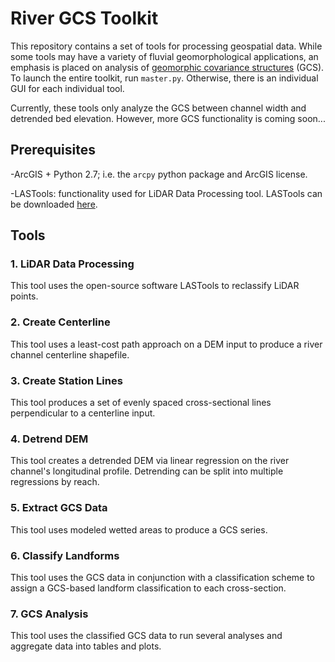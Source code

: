 # River GCS Toolkit

This repository contains a set of tools for processing geospatial data. While some tools may have a variety of fluvial geomorphological applications, an emphasis is placed on analysis of [geomorphic covariance structures](http://pasternack.ucdavis.edu/research/projects/geomorphic-covariance-structures/) (GCS). To launch the entire toolkit, run `master.py`. Otherwise, there is an individual GUI for each individual tool.

Currently, these tools only analyze the GCS between channel width and detrended bed elevation. However, more GCS functionality is coming soon...

## Prerequisites

-ArcGIS + Python 2.7; i.e. the `arcpy` python package and ArcGIS license.

-LASTools: functionality used for LiDAR Data Processing tool. LASTools can be downloaded [here](https://rapidlasso.com/lastools/).

## Tools

### 1. LiDAR Data Processing

This tool uses the open-source software LASTools to reclassify LiDAR points.

### 2. Create Centerline

This tool uses a least-cost path approach on a DEM input to produce a river channel centerline shapefile.

### 3. Create Station Lines

This tool produces a set of evenly spaced cross-sectional lines perpendicular to a centerline input.

### 4. Detrend DEM

This tool creates a detrended DEM via linear regression on the river channel's longitudinal profile. Detrending can be split into multiple regressions by reach.

### 5. Extract GCS Data

This tool uses modeled wetted areas to produce a GCS series.

### 6. Classify Landforms

This tool uses the GCS data in conjunction with a classification scheme to assign a GCS-based landform classification to each cross-section.

### 7. GCS Analysis

This tool uses the classified GCS data to run several analyses and aggregate data into tables and plots.
